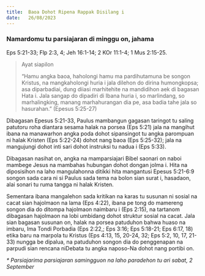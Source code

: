 ```yaml
---
title:  Baoa Dohot Ripena Rappak Disilang i
date:   26/08/2023
---
```


### Namardomu tu parsiajaran di minggu on, jahama
Eps 5:21-33; Flp 2:3, 4; Jeh 16:1-14; 2 KOr 11:1-4; 1 Mus 2:15-25.

> <p>Ayat siapilon</p>
> “Hamu angka baoa, haholongi hamu ma pardihutamuna be songon Kristus, na mangkaholongi huria i jala dilehon do dirina humongkopsa; asa diparbadiai, dung diiasi marhitehite na mandidihon aek di bagasan Hata i. Jala sangap do dipadiri di Ibana huria i, so marlindang, so marhalingking, manang marhahurangan dia pe, asa badia tahe jala so hasurahan.” (Epesus 5:25-27)

Dibagasan Epesus 5:21-33, Paulus mambangun gagasan taringot tu saling patutoru roha diantara sesama halak na porsea (Eps 5:21) jala na mangihut ibana na manawarhon angka poda dohot sipansingot tu angka parompuan ni halak Kristen (Eps 5:22-24) dohot nang baoa (Eps 5:25-32); jala na mangujungi dohot inti sari dohot instruksi tu nadua i (Eps 5:33).

Dibagasan nasihat on, angka na mamparsiajari Bibel saonari on naboi mambege Jesus na mambahas hubungan dohot dongan jolma i. Hita na diposisihon na laho mangulahonna ditikki hita mangantusi Epesus 5:21-6:9 songon sada cara ni si Paulus sada tema na bolon sian surat i, hasadaon, alai sonari tu ruma tangga ni halak Kristen.

Sementara ibana mangalehon sada kritikan na karas tu susunan ni sosial na cacat sian hajolmaon na lama (Eps 4:22), ibana pe tong do mamereng songon dia do ditompa hajolmaon naimbaru  i (Eps 2:15), na tartanom dibagasan hajolmaon na lobi umbidang dohot struktur sosial na cacat. Jala sian bagasan susunan on, halak na porsea patuduhon bahwa huaso na imbaru, Ima Tondi Porbadia (Eps 2:22,; Eps 3:16; Eps 5:18-21; Eps 6:17, 18) etika baru na marpola tu Kristus (Eps 4:13, 15, 20-24, 32; Eps 5:2, 10, 17, 21-33) nungga be dipalua, na patuduhon songon dia do penggenapan na parpudi sian rencana niDebata tu angka naposo-Na dohot nang portibi on.

_* Parsiajarima parsiajaran samingguon na laho paradehon tu ari sabat, 2 September_